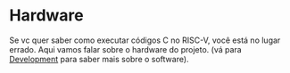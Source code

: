 # Hardware

Se vc quer saber como executar códigos C no RISC-V, você está no lugar errado. Aqui vamos falar sobre o hardware do projeto. (vá para [Development](development.md) para saber mais sobre o software).